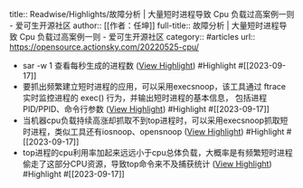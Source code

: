 title:: Readwise/Highlights/故障分析 | 大量短时进程导致 Cpu 负载过高案例一则 - 爱可生开源社区
author:: [[作者：任坤]]
full-title:: 故障分析 | 大量短时进程导致 Cpu 负载过高案例一则 - 爱可生开源社区
category:: #articles
url:: https://opensource.actionsky.com/20220525-cpu/
- sar -w 1 查看每秒生成的进程数 ([View Highlight](https://read.readwise.io/read/01hafc4t84nr0pzw2ycj5d25k9)) #Highlight #[[2023-09-17]]
- 要抓出频繁建立短时进程的应用，可以采用execsnoop，该工具通过 ftrace 实时监控进程的 exec() 行为，并输出短时进程的基本信息， 包括进程 PID/PPID、命令行参数 ([View Highlight](https://read.readwise.io/read/01hafc5rj9awg5xv9mg22qctbg)) #Highlight #[[2023-09-17]]
- 当机器cpu负载持续高涨却抓取不到top进程时，可以采用execsnoop抓取短时进程，类似工具还有iosnoop、opensnoop ([View Highlight](https://read.readwise.io/read/01hafc76d0x4vn79whdwehz6kt)) #Highlight #[[2023-09-17]]
- top进程的cpu利用率加起来远远小于cpu总体负载，大概率是有频繁短时进程偷走了这部分CPU资源，导致top命令来不及捕获统计 ([View Highlight](https://read.readwise.io/read/01hafc0kmyaqdmtzf19d3m8f4b)) #Highlight #[[2023-09-17]]
